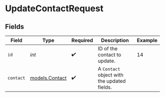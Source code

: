 # UpdateContactRequest


## Fields

| Field                                       | Type                                        | Required                                    | Description                                 | Example                                     |
| ------------------------------------------- | ------------------------------------------- | ------------------------------------------- | ------------------------------------------- | ------------------------------------------- |
| `id`                                        | *int*                                       | :heavy_check_mark:                          | ID of the contact to update.                | 14                                          |
| `contact`                                   | [models.Contact](../models/contact.md)      | :heavy_check_mark:                          | A `Contact` object with the updated fields. |                                             |
